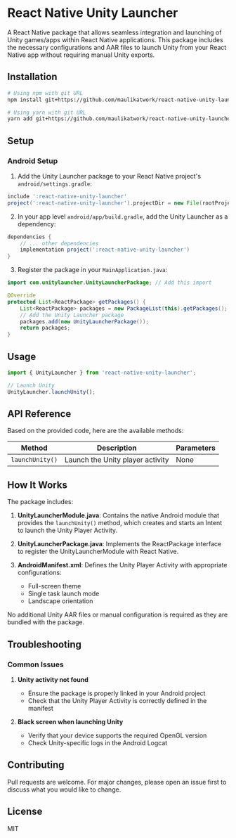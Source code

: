 # React Native Unity Launcher

A React Native package that allows seamless integration and launching of Unity games/apps within React Native applications. This package includes the necessary configurations and AAR files to launch Unity from your React Native app without requiring manual Unity exports.

## Installation

```sh
# Using npm with git URL
npm install git+https://github.com/maulikatwork/react-native-unity-launcher.git

# Using yarn with git URL
yarn add git+https://github.com/maulikatwork/react-native-unity-launcher.git
```

## Setup

### Android Setup

1. Add the Unity Launcher package to your React Native project's `android/settings.gradle`:

```gradle
include ':react-native-unity-launcher'
project(':react-native-unity-launcher').projectDir = new File(rootProject.projectDir, '../node_modules/react-native-unity-launcher/android')
```

2. In your app level `android/app/build.gradle`, add the Unity Launcher as a dependency:

```gradle
dependencies {
    // ... other dependencies
    implementation project(':react-native-unity-launcher')
}
```

3. Register the package in your `MainApplication.java`:

```java
import com.unitylauncher.UnityLauncherPackage; // Add this import

@Override
protected List<ReactPackage> getPackages() {
    List<ReactPackage> packages = new PackageList(this).getPackages();
    // Add the Unity Launcher package
    packages.add(new UnityLauncherPackage());
    return packages;
}
```

## Usage

```javascript
import { UnityLauncher } from 'react-native-unity-launcher';

// Launch Unity
UnityLauncher.launchUnity();
```

## API Reference

Based on the provided code, here are the available methods:

| Method | Description | Parameters |
|--------|-------------|------------|
| `launchUnity()` | Launch the Unity player activity | None |

## How It Works

The package includes:

1. **UnityLauncherModule.java**: Contains the native Android module that provides the `launchUnity()` method, which creates and starts an Intent to launch the Unity Player Activity.

2. **UnityLauncherPackage.java**: Implements the ReactPackage interface to register the UnityLauncherModule with React Native.

3. **AndroidManifest.xml**: Defines the Unity Player Activity with appropriate configurations:
   - Full-screen theme
   - Single task launch mode
   - Landscape orientation

No additional Unity AAR files or manual configuration is required as they are bundled with the package.

## Troubleshooting

### Common Issues

1. **Unity activity not found**
   - Ensure the package is properly linked in your Android project
   - Check that the Unity Player Activity is correctly defined in the manifest

2. **Black screen when launching Unity**
   - Verify that your device supports the required OpenGL version
   - Check Unity-specific logs in the Android Logcat

## Contributing

Pull requests are welcome. For major changes, please open an issue first to discuss what you would like to change.

## License

MIT
